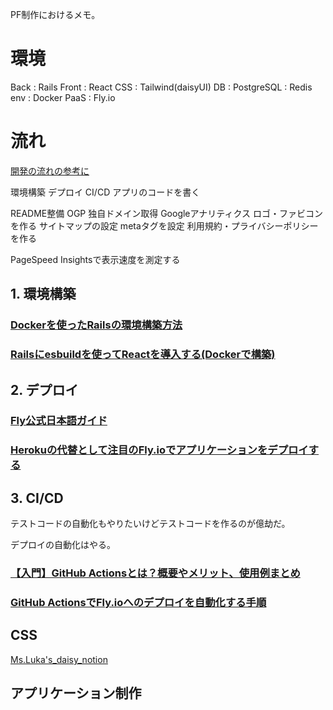 PF制作におけるメモ。


# 環境

Back  : Rails
Front : React
CSS   : Tailwind(daisyUI)
DB    : PostgreSQL
      : Redis
env   : Docker
PaaS  : Fly.io


# 流れ

[開発の流れの参考に](https://nekorails.hatenablog.com/entry/2019/09/11/145136)

環境構築
デプロイ
CI/CD
アプリのコードを書く

README整備
OGP
独自ドメイン取得
Googleアナリティクス
ロゴ・ファビコンを作る
サイトマップの設定
metaタグを設定
利用規約・プライバシーポリシーを作る

PageSpeed Insightsで表示速度を測定する



## 1. 環境構築

### [Dockerを使ったRailsの環境構築方法](https://school.runteq.jp/v2/mypage/helps/articles/build_docker_environment_rails?gretel_word=Docker)

### [Railsにesbuildを使ってReactを導入する(Dockerで構築)](https://zenn.dev/naoki0722/articles/272ef57c6dafba)



## 2. デプロイ

### [Fly公式日本語ガイド](https://fly.io/docs/rails/getting-started/)

### [Herokuの代替として注目のFly.ioでアプリケーションをデプロイする](https://zenn.dev/hokawa/articles/65ddcd9974448c)



## 3. CI/CD

テストコードの自動化もやりたいけどテストコードを作るのが億劫だ。

デプロイの自動化はやる。

### [【入門】GitHub Actionsとは？概要やメリット、使用例まとめ](https://www.kagoya.jp/howto/it-glossary/develop/githubactions/)

### [GitHub ActionsでFly.ioへのデプロイを自動化する手順](https://zenn.dev/hokawa/articles/956910030b56f2)



## CSS

[Ms.Luka's_daisy_notion](https://www.notion.so/CSS-7da5dc4a5d804a34baa13ffea60ad09e?pvs=4)


## アプリケーション制作

